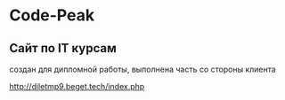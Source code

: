 # Code-Peak
## Сайт по IT курсам
создан для дипломной работы, выполнена часть со стороны клиента

http://diletmp9.beget.tech/index.php
